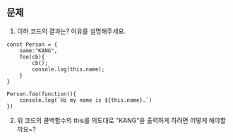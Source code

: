 ## 문제

1. 이하 코드의 결과는? 이유를 설명해주세요.

```
const Person = {
    name:"KANG",
    foo(cb){
        cb();
        console.log(this.name);
    }
}

Person.foo(function(){
    console.log(`Hi my name is ${this.name}.`)
})
```

2. 위 코드의 콜백함수의 this를 의도대로 "KANG"을 출력하게 하려면 어떻게 해야할까요~?
